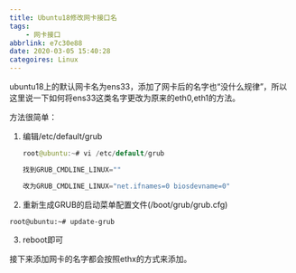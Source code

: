 ```yaml
---
title: Ubuntu18修改网卡接口名
tags: 
	- 网卡接口
abbrlink: e7c30e88
date: 2020-03-05 15:40:28
categoires: Linux
---
```


ubuntu18上的默认网卡名为ens33，添加了网卡后的名字也“没什么规律”，所以这里说一下如何将ens33这类名字更改为原来的eth0,eth1的方法。

方法很简单：

1. 编辑/etc/default/grub

   ```java
   root@ubuntu:~# vi /etc/default/grub
   
   找到GRUB_CMDLINE_LINUX=""
   
   改为GRUB_CMDLINE_LINUX="net.ifnames=0 biosdevname=0"
   ```

2. 重新生成GRUB的启动菜单配置文件(/boot/grub/grub.cfg)

```
root@ubuntu:~# update-grub
```

3. reboot即可

接下来添加网卡的名字都会按照ethx的方式来添加。

